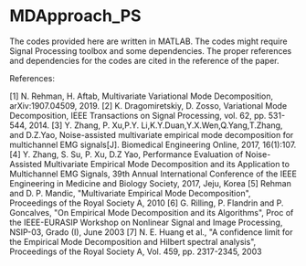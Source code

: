 # MDApproach_PS
The codes provided here are written in MATLAB.  The codes might require Signal Processing toolbox and some dependencies.  The proper references and dependencies for the codes are cited in the reference of the paper.  

References:

  [1] N. Rehman, H. Aftab, Multivariate Variational Mode Decomposition, arXiv:1907.04509, 2019. 
  [2] K. Dragomiretskiy, D. Zosso, Variational Mode Decomposition, IEEE Transactions on Signal Processing, vol. 62, pp. 531-544, 2014. 
  [3] Y. Zhang, P. Xu,P.Y. Li,K.Y.Duan,Y.X.Wen,Q.Yang,T.Zhang, and D.Z.Yao, Noise-assisted multivariate empirical mode decomposition for multichannel EMG signals[J]. Biomedical Engineering Online, 2017, 16(1):107.
  [4] Y. Zhang, S. Su, P. Xu, D.Z Yao, Performance Evaluation of Noise-Assisted Multivariate Empirical Mode Decomposition and its Application to Multichannel EMG Signals, 39th Annual International Conference of the IEEE Engineering in Medicine and Biology Society, 2017, Jeju, Korea
  [5]  Rehman and D. P. Mandic, "Multivariate Empirical Mode Decomposition", Proceedings of the Royal Society A, 2010
  [6]  G. Rilling, P. Flandrin and P. Goncalves, "On Empirical Mode Decomposition and its Algorithms", Proc of the IEEE-EURASIP
       Workshop on Nonlinear Signal and Image Processing, NSIP-03, Grado (I), June 2003
  [7]  N. E. Huang et al., "A confidence limit for the Empirical Mode Decomposition and Hilbert spectral analysis",
       Proceedings of the Royal Society A, Vol. 459, pp. 2317-2345, 2003
  
